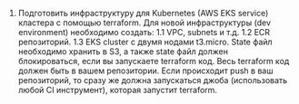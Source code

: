 1) Подготовить инфраструктуру для Kubernetes (AWS EKS service) кластера с помощью terraform. Для новой инфраструктуры (dev environment) необходимо создать:
1.1 VPC, subnets и т.д.
1.2 ECR репозиторий.
1.3 EKS cluster с двумя нодами t3.micro.
State файл необходимо хранить в S3, а также state файл должен блокироваться, если вы запускаете terraform код. Весь terraform код должен быть в вашем репозитории.
Если происходит push в ваш репозиторий, то сразу же должна запускаться джоба (использовать любой СI инструмент), которая запустит terraform.
